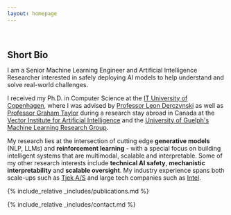 ```yaml
---
layout: homepage
---
```

<h1 id="about-me"></h1>

<h2 style="margin: 60px 0px 10px;">Short Bio</h2>

I am a Senior Machine Learning Engineer and Artificial Intelligence Researcher interested in safely deploying AI models to help understand and solve real-world challenges. 

I received my Ph.D. in Computer Science at the [IT University of Copenhagen](https://en.itu.dk/Research/Departments/Computer-Science-Department), where I was advised by [Professor Leon Derczynski](https://www.linkedin.com/in/leon-derczynski/) as well as [Professor Graham Taylor](https://www.gwtaylor.ca/) during a research stay abroad in Canada at the [Vector Institute for Artificial Intelligence](https://vectorinstitute.ai/) and the [University of Guelph's Machine Learning Research Group](https://www.uoguelph.ca/ceps/).

My research lies at the intersection of cutting edge <b>generative models</b> (NLP, LLMs) and <b>reinforcement learning</b> - with a special focus on building intelligent systems that are multimodal, scalable and interpretable. Some of my other research interests include <b>technical AI safety</b>, <b>mechanistic interpretability</b> and <b>scalable oversight</b>. My industry experience spans both scale-ups such as [Tjek A/S](https://tjek.com/) and large tech companies such as [Intel](https://www.intel.com/content/www/us/en/homepage.html).

{% include_relative _includes/publications.md %}

{% include_relative _includes/contact.md %}
